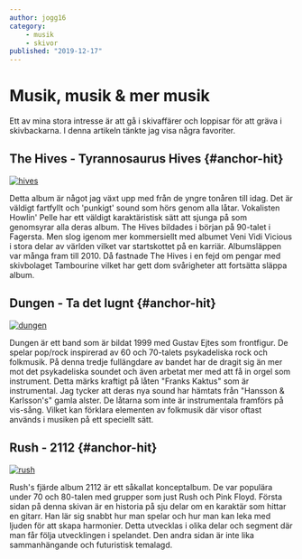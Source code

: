 ```yaml
---
author: jogg16
category:
    - musik
    - skivor
published: "2019-12-17"
---
```

Musik, musik & mer musik
==================================

Ett av mina stora intresse är att gå i skivaffärer och loppisar för att gräva i skivbackarna.
I denna artikeln tänkte jag visa några favoriter.

<!--more-->


The Hives - Tyrannosaurus Hives {#anchor-hit}
-----------------------------------
[![hives](image/blogg/musik/hives.jpg&w=100&h=100&cf&aro&a=8,10,10,10&convolve=sharpen-alt)](image/blogg/musik/hives.jpg)

Detta album är något jag växt upp med från de yngre tonåren till idag. Det är väldigt fartfyllt och 'punkigt' sound som hörs genom alla låtar.
Vokalisten Howlin' Pelle har ett väldigt karaktäristisk sätt att sjunga på som genomsyrar alla deras album. The Hives bildades i början på 90-talet i Fagersta. Men slog igenom mer kommersiellt med albumet Veni Vidi Vicious i stora delar av världen vilket var startskottet på en karriär. Albumsläppen var många fram till 2010. Då fastnade The Hives i en fejd om pengar med skivbolaget Tambourine vilket har gett dom svårigheter att fortsätta släppa album.

Dungen - Ta det lugnt {#anchor-hit}
-----------------------------------
[![dungen](image/blogg/musik/dungen.jpg&w=100&h=100&cf&aro&a=8,10,10,10&convolve=sharpen-alt)](image/blogg/musik/dungen.jpg)

Dungen är ett band som är bildat 1999 med Gustav Ejtes som frontfigur. De spelar pop/rock inspirerad av 60 och 70-talets psykadeliska rock och folkmusik.
På denna tredje fullängdare av bandet har de dragit sig än mer mot det psykadeliska soundet och även arbetat mer med att få in orgel som instrument. Detta märks kraftigt på låten "Franks Kaktus" som är instrumental. Jag tycker att deras nya sound har hämtats från "Hansson & Karlsson's" gamla alster. De låtarna som inte är instrumentala framförs på vis-sång. Vilket kan förklara elementen av folkmusik där visor oftast används i musiken på ett speciellt sätt.

Rush - 2112 {#anchor-hit}
-----------------------------------
[![rush](image/blogg/musik/rush.jpg&w=100&h=100&cf&aro&a=8,10,10,10&convolve=sharpen-alt)](image/blogg/musik/rush.jpg)

Rush's fjärde album 2112 är ett såkallat konceptalbum. De var populära under 70 och 80-talen med grupper som just Rush och Pink Floyd. Första sidan på denna skivan är en historia på sju delar om en karaktär som hittar en gitarr. Han lär sig snabbt hur man spelar och hur man kan leka med ljuden för att skapa harmonier. Detta utvecklas i olika delar och segment där man får följa utvecklingen i spelandet. Den andra sidan är inte lika sammanhängande och futuristisk temalagd.
